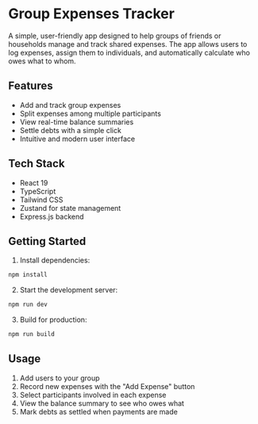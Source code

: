 # Group Expenses Tracker

A simple, user-friendly app designed to help groups of friends or households manage and track shared expenses. The app allows users to log expenses, assign them to individuals, and automatically calculate who owes what to whom.

## Features

- Add and track group expenses
- Split expenses among multiple participants
- View real-time balance summaries
- Settle debts with a simple click
- Intuitive and modern user interface

## Tech Stack

- React 19
- TypeScript
- Tailwind CSS
- Zustand for state management
- Express.js backend

## Getting Started

1. Install dependencies:
```bash
npm install
```

2. Start the development server:
```bash
npm run dev
```

3. Build for production:
```bash
npm run build
```

## Usage

1. Add users to your group
2. Record new expenses with the "Add Expense" button
3. Select participants involved in each expense
4. View the balance summary to see who owes what
5. Mark debts as settled when payments are made
